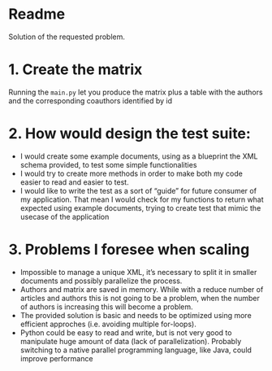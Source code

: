 # Readme
Solution of the requested problem. 

# 1. Create the matrix
Running the `main.py` let you produce the matrix plus a table with the authors and the corresponding coauthors identified by id

# 2. How would design the test suite:
- I would create some example documents, using as a blueprint the XML schema provided, to test some simple functionalities
- I would try to create more methods in order to make both my code easier to read and easier to test.
- I would like to write the test as a sort of “guide” for future consumer of my application. That mean I would check for my functions to return what expected using example documents, trying to create test that mimic the usecase of the application

# 3. Problems I foresee when scaling
- Impossible to manage a unique XML, it’s necessary to split it in smaller documents and possibly parallelize the process.
- Authors and matrix are saved in memory. While with a reduce number of articles and authors this is not going to be a problem, when the number of authors is increasing this will become a problem.
- The provided solution is basic and needs to be optimized using more efficient approches (i.e. avoiding multiple for-loops).
- Python could be easy to read and write, but is not very good to manipulate huge amount of data (lack of parallelization). Probably switching to a native parallel programming language, like Java, could improve performance

